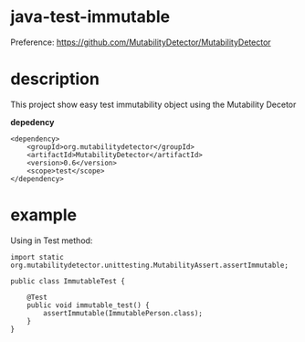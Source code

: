 # java-test-immutable
Preference: https://github.com/MutabilityDetector/MutabilityDetector

# description
This project show easy test immutability object using the Mutability Decetor

**depedency**
```
<dependency>
    <groupId>org.mutabilitydetector</groupId>
    <artifactId>MutabilityDetector</artifactId>
    <version>0.6</version>
    <scope>test</scope>
</dependency>
```

# example

Using in Test method:
```
import static org.mutabilitydetector.unittesting.MutabilityAssert.assertImmutable;

public class ImmutableTest {

    @Test
    public void immutable_test() {
        assertImmutable(ImmutablePerson.class);
    }
}
```

